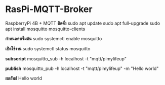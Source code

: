 # RasPi-MQTT-Broker
RaspberryPi 4B + MQTT 
**ติดตั้ง**
sudo apt update
sudo apt full-upgrade
sudo apt install mosquitto mosquitto-clients

**กำหนดค่าเริ่มต้น**
sudo systemctl enable mosquitto

**เปิดใช้งาน**
sudo systemctl status mosquitto

**subscript**
mosquitto_sub -h localhost -t "mqtt/pimylifeup"

**publish**
mosquitto_pub -h localhost -t "mqtt/pimylifeup" -m "Hello world"

**ผลลัพธ์**
Hello world
